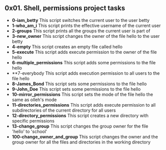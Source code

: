 ## 0x01. Shell, permissions project tasks
- **0-iam_betty**
This script switches the current user to the user betty
- **1-who_am_i**
This script prints the effective username of the current user
- **2-groups**
This script prints all the groups the current user is part of
- **3-new_owner**
This script changes the owner of the file hello to the user betty
- **4-empty**
This script creates an empty file called hello
- **5-execute**
This script adds execute permission to the owner of the file hello
- **6-multiple_permissions**
This script adds some permissions to the file hello
- **7-everybody
This script adds execution permission to all users to the file hello
- **8-James_Bond**
This script sets some permissions to the file hello
- **9-John_Doe**
This script sets some permissions to the file hello
- **10-mirror_permissions**
This script sets the mode of the file hello the same as olleh's mode
- **11-directories_permissions**
This script adds execute permission to all subdirectories of the current directory for all users
- **12-directory_permissions**
This script creates a new directory with specific permissions
- **13-change_group**
This script changes the group owner for the file 'hello' to 'school'
- **100-change_owner_and_group**
This script changes the owner and the group owner for all the files and directories in the working directory

